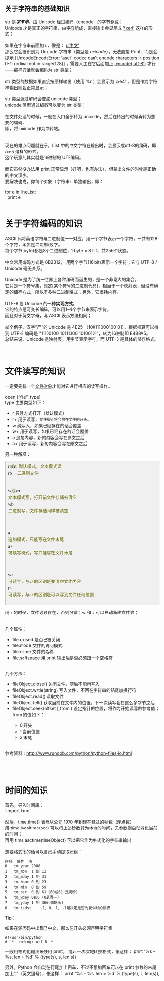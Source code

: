 <h2>关于字符串的基础知识</h2>str 是<b><i>字节串</i></b>，由 Unicode 经过编码（encode）的字节组成；<div>Unicode 才是真正的字符串，由字符组成，直接输出会显示成&nbsp;<u>’\xe4’</u>&nbsp;这样的形式；</div><div><br></div><div>如果在字符串前面加 u，像是： <u>u’中文'</u></div>那么它会被识别为 Unicode 字符串（类型是 <i>unicode</i>），无法直接 Print，而是会提示 [UnicodeEncodeError: 'ascii' codec can't encode characters in position 0-1: ordinal not in range(128)] ，需要人工在它后面加上 <u>.encode(‘utf-8’)</u> 才行——那样的话就会编码为&nbsp;<u>str</u> 类型；<div><br></div><div>str 类型的数据如果直接按原样输出（使用 %r ）会显示为 ’/xe4’ ，但是作为字符串输出则会正常显示；</div><div><br></div><div>str 类型通过解码会变成 unicode 类型；</div><div>unicode 类型通过编码可以变为 str 类型；</div><div><br></div><div>在文件处理的时候，一般在入口全部转为 unicode，然后在转出的时候再转为想要的编码。</div><div>即，将 unicode 作为中转站。</div><div><br></div><div><br></div><div>现在的难点问题就在于，List 中的中文字符在输出时，会显示成utf-8的编码，即 /xe5 这样的形式。</div><div>这个玩意儿其实就是16进制的 UTF编码。</div><div><br></div><div>而它虽然没办法用 print 正常显示（好吧，也有办法），但输出文件的时候是正确的中文汉字。</div><div>要解决也成，你每个对象（字符串）单独输出，即：</div><div><br></div><div><div>for e in lineList:</div><div><span class="Apple-tab-span" style="white-space:pre">	</span>print e</div></div><div><br></div>
<h1>关于字符编码的知识</h1><div>ASCII 码将英语字符与二进制位一一对应，用一个字节表示一个字符，一共有128个字符，本质是二进制/数字。</div><div>每个字节(byte)都是8个二进制位，1 byte = 8 bit，共256个状态。</div><div><br></div><div>中文常用编码方式是 GB2312， 用两个字节(16 bit)表示一个字符；它与 UTF-8 / Unicode 毫无关系。</div><div><br></div><div>Unicode 是为了统一世界上各种编码而诞生的，是一个非常大的集合。</div><div>它只是一个符号集，规定[某个符号的二进制代码]，相当于一个映射表，但没有确定的储存方式，所以有多种二进制格式；另外，它很耗内存。</div><div><br></div><div>UTF-8 是 Unicode 的一种<b>实现方式</b>。</div><div>它的特点是可变长编码，可以用1~4个字节来表示字符。</div><div>而且对于英文字母，与 ASCII 表示方法相同；</div><div><br></div><div>举个例子，汉字”严“的 Unicode 是 4E25&nbsp;（100111000100101），根据推算可以得到 UTF-8 编码是&nbsp;"11100100 10111000 10100101”，转为16进制即 E4B8A5。</div><div>总结来说，Unicode 是映射表，用字节表示字符，而 UTF-8 是具体的储存格式。</div><div><br></div><div><br></div>
<h1>文件读写的知识</h1><div>一定要先有一个<u>文件对象</u>才能对它进行相应的读写操作。</div><div><br></div><div>open (“file”, type)</div><div>type 主要类型如下：</div><div><ul><li>r 只读方式打开（默认模式）</li><li>r+ 用于读写，<span style="font-family: 'Open Sans', 'Helvetica Neue', Helvetica, Arial, STHeiti, 'Microsoft Yahei', sans-serif; font-size: 12px; line-height: normal; widows: 1; background-color: rgb(255, 255, 255);">文件指针将会放在文件的开头。</span></li><li>w 纯写入，如果已经存在的话会覆盖</li><li>w+ 用于读写，如果已经存在的话会覆盖</li><li>a 追加内容，新的内容会写在原文之后</li><li><span style="line-height: 1.4;">a+ 用于读写，新的内容会写在原文之后&nbsp;</span><br></li></ul><div>另一种解释：</div></div><div><pre class="prettyprint lang-bsh" style="box-sizing: inherit; border-width: 0px 0px 0px 3px; border-left-style: solid; border-left-color: rgb(204, 204, 204); margin-top: 1em; margin-bottom: 1em; padding: 0.5em; overflow: auto; word-wrap: normal; line-height: 1.55; widows: 1; background-color: rgb(240, 240, 240);"><font face="Monaco"><span class="pln" style="box-sizing: inherit; color: rgb(0, 0, 0);">r</span><span class="pun" style="box-sizing: inherit; color: rgb(102, 102, 0);">或</span><span class="pln" style="box-sizing: inherit; color: rgb(0, 0, 0);">rt  </span><span class="pun" style="box-sizing: inherit; color: rgb(102, 102, 0);">默认模式，文本模式读</span><span class="pln" style="box-sizing: inherit; color: rgb(0, 0, 0);">
rb     </span><span class="pun" style="box-sizing: inherit; color: rgb(102, 102, 0);">二进制文件</span><span class="pln" style="box-sizing: inherit; color: rgb(0, 0, 0);">
 
w</span><span class="pun" style="box-sizing: inherit; color: rgb(102, 102, 0);">或</span><span class="pln" style="box-sizing: inherit; color: rgb(0, 0, 0);">wt </span><span class="pun" style="box-sizing: inherit; color: rgb(102, 102, 0);">文本模式写，打开前文件存储被清空</span><span class="pln" style="box-sizing: inherit; color: rgb(0, 0, 0);">
wb    </span><span class="pun" style="box-sizing: inherit; color: rgb(102, 102, 0);">二进制写，文件存储同样被清空</span><span class="pln" style="box-sizing: inherit; color: rgb(0, 0, 0);">
 
a   </span><span class="pun" style="box-sizing: inherit; color: rgb(102, 102, 0);">追加模式，只能写在文件末尾</span><span class="pln" style="box-sizing: inherit; color: rgb(0, 0, 0);">
a</span><span class="pun" style="box-sizing: inherit; color: rgb(102, 102, 0);">+</span><span class="pln" style="box-sizing: inherit; color: rgb(0, 0, 0);">  </span><span class="pun" style="box-sizing: inherit; color: rgb(102, 102, 0);">可读写模式，写只能写在文件末尾</span><span class="pln" style="box-sizing: inherit; color: rgb(0, 0, 0);">
 
w</span><span class="pun" style="box-sizing: inherit; color: rgb(102, 102, 0);">+</span><span class="pln" style="box-sizing: inherit; color: rgb(0, 0, 0);"> </span><span class="pun" style="box-sizing: inherit; color: rgb(102, 102, 0);">可读写，与</span><span class="pln" style="box-sizing: inherit; color: rgb(0, 0, 0);">a</span><span class="pun" style="box-sizing: inherit; color: rgb(102, 102, 0);">+的区别是要清空文件内容</span><span class="pln" style="box-sizing: inherit; color: rgb(0, 0, 0);">
r</span><span class="pun" style="box-sizing: inherit; color: rgb(102, 102, 0);">+</span><span class="pln" style="box-sizing: inherit; color: rgb(0, 0, 0);"> </span><span class="pun" style="box-sizing: inherit; color: rgb(102, 102, 0);">可读写，与</span><span class="pln" style="box-sizing: inherit; color: rgb(0, 0, 0);">a</span><span class="pun" style="box-sizing: inherit; color: rgb(102, 102, 0);">+的区别是可以写到文件任何位置</span></font></pre></div><div>用 r 的时候，文件必须存在，否则报错；w 和 a 可以自动新建文件夹；</div><div><br></div><div><br></div><div>几个属性：</div><div><ul><li>file.closed 是否已被关闭</li><li>file.mode 文件的访问模式</li><li>file.name 文件的名称</li><li>file.softspace 用 print 输出后是否必须跟一个空格符</li></ul><div><br></div></div><div>几个方法：</div><div><ul><li>fileObject.close() 关闭文件，随后不能再写入</li><li>fileObject.wrtie(string) 写入文件，不回在字符串的结尾加换行符</li><li>fileObject.read() 读取文件</li><li>fileObject.tell() 获取当前在文件内的位置，下一次读写会在这么多字节之后<br></li><li>fileObject.seek(offset [,from]) 设定指针的位置，将作为开始读写的参考值；from 的值如下：<br></li><ul><li>0 开头</li><li>1 当前位置</li><li>2 末尾</li></ul></ul><div><br></div></div><div>参考资料：<a href="http://www.runoob.com/python/python-files-io.html" style="line-height: 1.4;">http://www.runoob.com/python/python-files-io.html</a></div><div><br></div><div><br></div><div><br></div>
<h1>时间的知识</h1><div>首先，导入时间库：</div><div>`import time`</div><div><br></div><div>然后，time.time() 表示从公元 1970 年到现在经过的<u>秒数</u>（浮点数）</div><div>用 time.localtime(sec) 可以将上述秒数转为本地的时间，无参数则自动转化当前的时间；</div><div>再用 time.asctime(timeObject) 可以把它作为格式化的字符串输出</div><div><br></div><div>想要格式化的话可以自己手动提取元组：

```
序号	属性	值
0	tm_year	2008
1	tm_mon	1 到 12
2	tm_mday	1 到 31
3	tm_hour	0 到 23
4	tm_min	0 到 59
5	tm_sec	0 到 61 (60或61 是闰秒)
6	tm_wday	0到6 (0是周一)
7	tm_yday	1 到 366(儒略历)
8	tm_isdst	-1, 0, 1, -1是决定是否为夏令时的旗帜
```


Tip：<div>如果在源代码中出现了中文，那么在开头必须声明字符集</div>





```
#!/usr/bin/python
# -*- coding: utf-8 -*-
```

一般用格式化输出来使用 print， 而非一次次地转换格式，像这样：
print '%s -  %s, len = %d' % (type(s), s, len(s))

另外，Python 会自动在行尾加上回车，不过不想加回车可以在 print 参数的末尾加上","（英文逗号），像这样：
print '%s -  %s, len = %d' % (type(s), s, len(s)),
